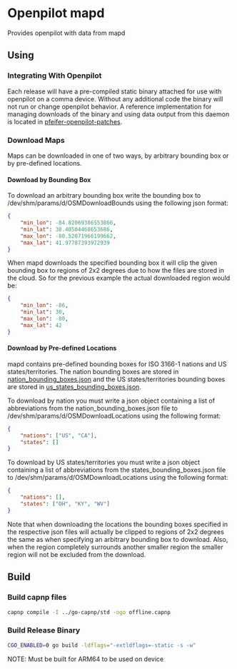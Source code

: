 # Openpilot mapd
Provides openpilot with data from mapd

## Using
### Integrating With Openpilot
Each release will have a pre-compiled static binary attached for use with
openpilot on a comma device. Without any additional code the binary will not run
or change openpilot behavior. A reference implementation for managing downloads
of the binary and using data output from this daemon is located in
[pfeifer-openpilot-patches](https://github.com/pfeiferj/openpilot/tree/pfeifer-openpilot-patches/mapd).

### Download Maps
Maps can be downloaded in one of two ways, by arbitrary bounding box or by
pre-defined locations.

#### Download by Bounding Box
To download an arbitrary bounding box write the bounding box to
/dev/shm/params/d/OSMDownloadBounds using the following json format:
```json
{
    "min_lon": -84.82069386553866,
    "min_lat": 38.40504468653686,
    "max_lon": -80.52071966199662,
    "max_lat": 41.97787393972939
}
```

When mapd downloads the specified bounding box it will clip the given bounding
box to regions of 2x2 degrees due to how the files are stored in the cloud. So
for the previous example the actual downloaded region would be:
```json
{
    "min_lon": -86,
    "min_lat": 38,
    "max_lon": -80,
    "max_lat": 42
}
```
#### Download by Pre-defined Locations
mapd contains pre-defined bounding boxes for ISO 3166-1 nations and US
states/territories. The nation bounding boxes are stored in
[nation_bounding_boxes.json](./nation_bounding_boxes.json) and the US
states/territories bounding boxes are stored in
[us_states_bounding_boxes.json](./us_states_bounding_boxes.json).

To download by nation you must write a json object containing a list of
abbreviations from the nation_bounding_boxes.json file to
/dev/shm/params/d/OSMDownloadLocations using the following format:
```json
{
    "nations": ["US", "CA"],
    "states": []
}
```
To download by US states/territories you must write a json object containing a
list of abbreviations from the states_bounding_boxes.json file to
/dev/shm/params/d/OSMDownloadLocations using the following format:
```json
{
    "nations": [],
    "states": ["OH", "KY", "WV"]
}
```

Note that when downloading the locations the bounding boxes specified in the
respective json files will actually be clipped to regions of 2x2 degrees the
same as when specifying an arbitrary bounding box to download. Also, when the
region completely surrounds another smaller region the smaller region will not
be excluded from the download.


## Build
### Build capnp files
```bash
capnp compile -I ../go-capnp/std -ogo offline.capnp
```

### Build Release Binary
```bash
CGO_ENABLED=0 go build -ldflags="-extldflags=-static -s -w"
```

NOTE: Must be built for ARM64 to be used on device
